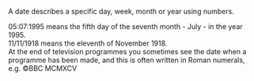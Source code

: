 A date describes a specific day, week, month or year using numbers.

05:07:1995 means the fifth day of the seventh month - July - in the year
1995.\
 11/11/1918 means the eleventh of November 1918.\
 At the end of television programmes you sometimes see the date when a
programme has been made, and this is often written in Roman numerals,
e.g. ©BBC MCMXCV
